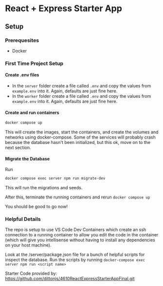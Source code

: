 # React + Express Starter App
## Setup
### Prerequesites
- Docker

### First Time Project Setup
#### Create .env files
- In the `server` folder create a file called `.env` and copy the values from `example.env` into it. Again, defaults are just fine here.
- In the `worker` folder create a file called `.env` and copy the values from `example.env` into it. Again, defaults are just fine here.

#### Create and run containers
```bash
docker compose up
```

This will create the images, start the containers, and create the volumes and networks using docker-compose. Some of the services will probably crash because the database hasn't been initialized, but this ok, move on to the next section.

#### Migrate the Database
Run
```bash
docker compose exec server npm run migrate-dev
```
This will run the migrations and seeds.

After this, terminate the running containers and rerun `docker compose up`

You should be good to go now!

### Helpful Details
The repo is setup to use VS Code Dev Containers which create an ssh connection to a running container to allow you edit the code in the container (which will give you intellisense without having to install any dependencies on your host machine).

Look at the /server/package.json file for a bunch of helpful scripts for inspect the database. Run the scripts by running `docker-compose exec server npm run <script name>`


Starter Code provided by: https://github.com/dittonjs/4610ReactExpressStarterAppFinal.git 